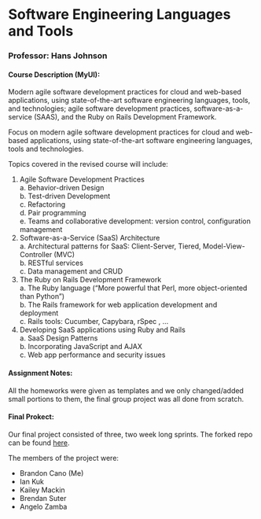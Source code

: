 # Software Engineering Languages and Tools

### Professor: Hans Johnson

#### Course Description (MyUI):
Modern agile software development practices for cloud and web-based applications, using state-of-the-art software engineering languages, tools, and technologies; agile software development practices, software-as-a-service (SAAS), and the Ruby on Rails Development Framework.

Focus on modern agile software development practices for cloud and web-based applications, using state-of-the-art software engineering languages, tools and technologies.

Topics covered in the revised course will include:

1. Agile Software Development Practices\
 a. Behavior-driven Design\
 b. Test-driven Development\
 c. Refactoring\
 d. Pair programming\
 e. Teams and collaborative development: version control, configuration management
2. Software-as-a-Service (SaaS) Architecture\
 a. Architectural patterns for SaaS: Client-Server, Tiered, Model-View-Controller (MVC)\
 b. RESTful services\
 c. Data management and CRUD
3. The Ruby on Rails Development Framework\
 a. The Ruby language (“More powerful that Perl, more object-oriented than Python”)\
 b. The Rails framework for web application development and deployment\
 c. Rails tools: Cucumber, Capybara, rSpec , …
4. Developing SaaS applications using Ruby and Rails\
 a. SaaS Design Patterns\
 b. Incorporating JavaScript and AJAX\
 c. Web app performance and security issues

#### Assignment Notes:
All the homeworks were given as templates and we only changed/added small portions to them, the final group project was all done from scratch.

#### Final Prokect:
Our final project consisted of three, two week long sprints. The forked repo can be found [here](https://github.com/bmcano/SELT_FINAL_PROJECT_KIBAB).

The members of the project were:
- Brandon Cano (Me)
- Ian Kuk
- Kailey Mackin
- Brendan Suter
- Angelo Zamba
